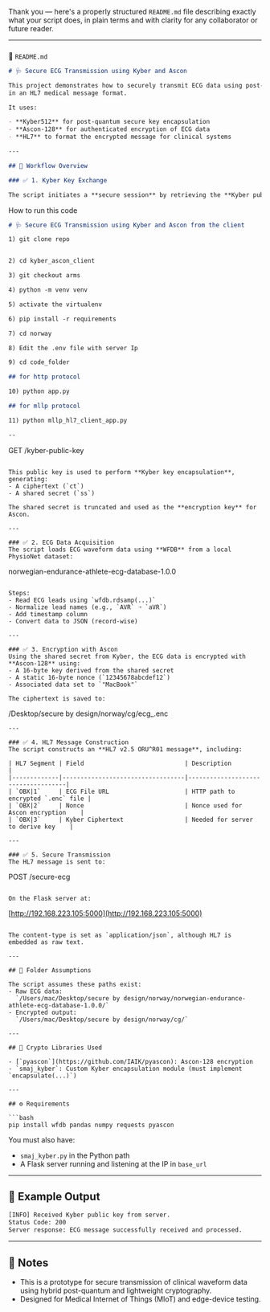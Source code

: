 Thank you — here's a properly structured `README.md` file describing exactly what your script does, in plain terms and
with clarity for any collaborator or future reader.

---

###    

📄 `README.md`

```markdown
# 🩺 Secure ECG Transmission using Kyber and Ascon

This project demonstrates how to securely transmit ECG data using post-quantum and lightweight cryptography, structured
in an HL7 medical message format.

It uses:

- **Kyber512** for post-quantum secure key encapsulation
- **Ascon-128** for authenticated encryption of ECG data
- **HL7** to format the encrypted message for clinical systems

---

## 🚀 Workflow Overview

### ✅ 1. Kyber Key Exchange

The script initiates a **secure session** by retrieving the **Kyber public key** from the server endpoint:

```

How to run this code

```markdown
# 🩺 Secure ECG Transmission using Kyber and Ascon from the client

1) git clone repo


2) cd kyber_ascon_client

3) git checkout arms

4) python -m venv venv

5) activate the virtualenv

6) pip install -r requirements

7) cd norway

8) Edit the .env file with server Ip

9) cd code_folder

## for http protocol

10) python app.py

## for mllp protocol

11) python mllp_hl7_client_app.py

--

```

GET /kyber-public-key

```

This public key is used to perform **Kyber key encapsulation**, generating:
- A ciphertext (`ct`)
- A shared secret (`ss`)

The shared secret is truncated and used as the **encryption key** for Ascon.

---

### ✅ 2. ECG Data Acquisition
The script loads ECG waveform data using **WFDB** from a local PhysioNet dataset:
```

norwegian-endurance-athlete-ecg-database-1.0.0

```

Steps:
- Read ECG leads using `wfdb.rdsamp(...)`
- Normalize lead names (e.g., `AVR` ➝ `aVR`)
- Add timestamp column
- Convert data to JSON (record-wise)

---

### ✅ 3. Encryption with Ascon
Using the shared secret from Kyber, the ECG data is encrypted with **Ascon-128** using:
- A 16-byte key derived from the shared secret
- A static 16-byte nonce (`12345678abcdef12`)
- Associated data set to `"MacBook"`

The ciphertext is saved to:
```

/Desktop/secure by design/norway/cg/ecg\_<timestamp>.enc

```
---

### ✅ 4. HL7 Message Construction
The script constructs an **HL7 v2.5 ORU^R01 message**, including:

| HL7 Segment | Field                            | Description                        |
|-------------|----------------------------------|------------------------------------|
| `OBX|1`     | ECG File URL                     | HTTP path to encrypted `.enc` file |
| `OBX|2`     | Nonce                            | Nonce used for Ascon encryption    |
| `OBX|3`     | Kyber Ciphertext                 | Needed for server to derive key    |

---

### ✅ 5. Secure Transmission
The HL7 message is sent to:
```

POST /secure-ecg

```

On the Flask server at:
```

[http://192.168.223.105:5000](http://192.168.223.105:5000)

````

The content-type is set as `application/json`, although HL7 is embedded as raw text.

---

## 📁 Folder Assumptions

The script assumes these paths exist:
- Raw ECG data:  
  `/Users/mac/Desktop/secure by design/norway/norwegian-endurance-athlete-ecg-database-1.0.0/`
- Encrypted output:  
  `/Users/mac/Desktop/secure by design/norway/cg/`

---

## 🔐 Crypto Libraries Used

- [`pyascon`](https://github.com/IAIK/pyascon): Ascon-128 encryption
- `smaj_kyber`: Custom Kyber encapsulation module (must implement `encapsulate(...)`)

---

## ⚙️ Requirements

```bash
pip install wfdb pandas numpy requests pyascon
````

You must also have:

* `smaj_kyber.py` in the Python path
* A Flask server running and listening at the IP in `base_url`

---

## 🧪 Example Output

```bash
[INFO] Received Kyber public key from server.
Status Code: 200
Server response: ECG message successfully received and processed.
```

---

## 📌 Notes

* This is a prototype for secure transmission of clinical waveform data using hybrid post-quantum and lightweight
  cryptography.
* Designed for Medical Internet of Things (MIoT) and edge-device testing.

```

